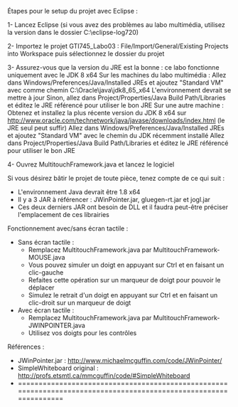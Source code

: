 Étapes pour le setup du projet avec Eclipse :

1- Lancez Eclipse (si vous avez des problèmes au labo multimédia, utilisez la version dans le dossier C:\eclipse-log720)

2- Importez le projet GTI745_Labo03 : File/Import/General/Existing Projects into Workspace puis sélectionnez le dossier du projet

3- Assurez-vous que la version du JRE est la bonne : ce labo fonctionne uniquement avec le JDK 8 x64
	Sur les machines du labo multimédia :
		Allez dans Windows/Preferences/Java/Installed JREs et ajoutez "Standard VM" avec comme chemin C:\Oracle\java\jdk8_65_x64
		L'environnement devrait se mettre à jour
			Sinon, allez dans Project/Properties/Java Build Path/Libraries et éditez le JRE référencé pour utiliser le bon JRE
	Sur une autre machine :
		Obtenez et installez la plus récente version du JDK 8 x64 sur http://www.oracle.com/technetwork/java/javase/downloads/index.html (le JRE seul peut suffir)
		Allez dans Windows/Preferences/Java/Installed JREs et ajoutez "Standard VM" avec le chemin du JDK récemment installé
		Allez dans Project/Properties/Java Build Path/Libraries et éditez le JRE référencé pour utiliser le bon JRE

4- Ouvrez MultitouchFramework.java et lancez le logiciel


Si vous désirez bâtir le projet de toute pièce, tenez compte de ce qui suit :
- L'environnement Java devrait être 1.8 x64
- Il y a 3 JAR à référencer : JWinPointer.jar, gluegen-rt.jar et jogl.jar
- Ces deux derniers JAR ont besoin de DLL et il faudra peut-être préciser l'emplacement de ces librairies


Fonctionnement avec/sans écran tactile :
- Sans écran tactile :
	- Remplacez MultitouchFramework.java par MultitouchFramework-MOUSE.java
	- Vous pouvez simuler un doigt en appuyant sur Ctrl et en faisant un clic-gauche
	- Refaites cette opération sur un marqueur de doigt pour pouvoir le déplacer
	- Simulez le retrait d'un doigt en appuyant sur Ctrl et en faisant un clic-droit sur un marqueur de doigt
- Avec écran tactile :
	- Remplacez MultitouchFramework.java par MultitouchFramework-JWINPOINTER.java
	- Utilisez vos doigts pour les contrôles


Références :
- JWinPointer.jar : http://www.michaelmcguffin.com/code/JWinPointer/
- SimpleWhiteboard original : http://profs.etsmtl.ca/mmcguffin/code/#SimpleWhiteboard
- =================================================================================================================
